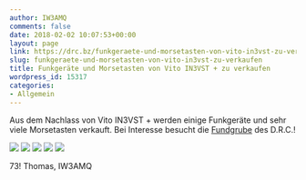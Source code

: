 ```yaml
---
author: IW3AMQ
comments: false
date: 2018-02-02 10:07:53+00:00
layout: page
link: https://drc.bz/funkgeraete-und-morsetasten-von-vito-in3vst-zu-verkaufen/
slug: funkgeraete-und-morsetasten-von-vito-in3vst-zu-verkaufen
title: Funkgeräte und Morsetasten von Vito IN3VST + zu verkaufen
wordpress_id: 15317
categories:
- Allgemein
---
```


Aus dem Nachlass von Vito IN3VST + werden einige Funkgeräte und sehr viele Morsetasten verkauft. Bei Interesse besucht die [Fundgrube](https://drc.bz/flohmarkt/) des D.R.C.!

![](https://drc.bz/wp-content/uploads/2009/12/19_600-e1517524617722.jpg) ![](https://drc.bz/wp-content/uploads/2009/12/46-e1517524630893.jpg) ![](https://drc.bz/wp-content/uploads/2009/12/11_250-e1517524549767.jpg) ![](https://drc.bz/wp-content/uploads/2009/12/13_50-e1517524598855.jpg) ![](https://drc.bz/wp-content/uploads/2009/12/104_Quasi-tutte-le-annate-e1517524948524.jpg)

73! Thomas, IW3AMQ
